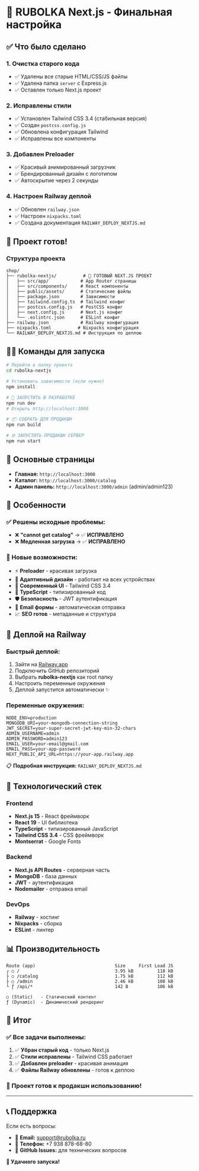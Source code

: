 # 🎉 RUBOLKA Next.js - Финальная настройка

## ✅ Что было сделано

### 1. Очистка старого кода
- ✅ Удалены все старые HTML/CSS/JS файлы
- ✅ Удалена папка `server` с Express.js
- ✅ Оставлен только Next.js проект

### 2. Исправлены стили  
- ✅ Установлен Tailwind CSS 3.4 (стабильная версия)
- ✅ Создан `postcss.config.js`
- ✅ Обновлена конфигурация Tailwind
- ✅ Исправлены все компоненты

### 3. Добавлен Preloader
- ✅ Красивый анимированный загрузчик
- ✅ Брендированный дизайн с логотипом
- ✅ Автоскрытие через 2 секунды

### 4. Настроен Railway деплой
- ✅ Обновлен `railway.json`
- ✅ Настроен `nixpacks.toml`
- ✅ Создана документация `RAILWAY_DEPLOY_NEXTJS.md`

## 🚀 Проект готов!

### Структура проекта
```
shop/
├── rubolka-nextjs/          # 🎯 ГОТОВЫЙ NEXT.JS ПРОЕКТ
│   ├── src/app/            # App Router страницы
│   ├── src/components/     # React компоненты  
│   ├── public/assets/      # Статические файлы
│   ├── package.json        # Зависимости
│   ├── tailwind.config.ts  # Tailwind конфиг
│   ├── postcss.config.js   # PostCSS конфиг
│   ├── next.config.js      # Next.js конфиг
│   └── .eslintrc.json      # ESLint конфиг
├── railway.json            # Railway конфигурация  
├── nixpacks.toml          # Nixpacks конфигурация
└── RAILWAY_DEPLOY_NEXTJS.md # Инструкция по деплою
```

## 🏃‍♂️ Команды для запуска

```bash
# Перейти в папку проекта
cd rubolka-nextjs

# Установить зависимости (если нужно)
npm install

# 🚀 ЗАПУСТИТЬ В РАЗРАБОТКЕ
npm run dev
# Открыть http://localhost:3000

# 📦 СОБРАТЬ ДЛЯ ПРОДАКШН
npm run build

# 🌐 ЗАПУСТИТЬ ПРОДАКШН СЕРВЕР
npm run start
```

## 🎯 Основные страницы

- **Главная:** `http://localhost:3000`
- **Каталог:** `http://localhost:3000/catalog`  
- **Админ панель:** `http://localhost:3000/admin` (admin/admin123)

## 🌟 Особенности

### ✅ Решены исходные проблемы:
- ❌ **"cannot get catalog"** → ✅ **ИСПРАВЛЕНО**
- ❌ **Медленная загрузка** → ✅ **ИСПРАВЛЕНО**

### 🚀 Новые возможности:
- ⚡ **Preloader** - красивая загрузка
- 📱 **Адаптивный дизайн** - работает на всех устройствах
- 🎨 **Современный UI** - Tailwind CSS 3.4
- 🔧 **TypeScript** - типизированный код
- 🛡️ **Безопасность** - JWT аутентификация
- 📧 **Email формы** - автоматическая отправка
- 📈 **SEO готов** - метаданные и структура

## 🚀 Деплой на Railway

### Быстрый деплой:
1. Зайти на [Railway.app](https://railway.app)
2. Подключить GitHub репозиторий
3. Выбрать **rubolka-nextjs** как root папку
4. Настроить переменные окружения
5. Деплой запустится автоматически ✨

### Переменные окружения:
```env
NODE_ENV=production
MONGODB_URI=your-mongodb-connection-string
JWT_SECRET=your-super-secret-jwt-key-min-32-chars
ADMIN_USERNAME=admin
ADMIN_PASSWORD=admin123
EMAIL_USER=your-email@gmail.com
EMAIL_PASS=your-app-password
NEXT_PUBLIC_API_URL=https://your-app.railway.app
```

📋 **Подробная инструкция:** `RAILWAY_DEPLOY_NEXTJS.md`

## 🔧 Технологический стек

### Frontend
- **Next.js 15** - React фреймворк
- **React 19** - UI библиотека
- **TypeScript** - типизированный JavaScript
- **Tailwind CSS 3.4** - CSS фреймворк
- **Montserrat** - Google Fonts

### Backend  
- **Next.js API Routes** - серверная часть
- **MongoDB** - база данных
- **JWT** - аутентификация
- **Nodemailer** - отправка email

### DevOps
- **Railway** - хостинг
- **Nixpacks** - сборка
- **ESLint** - линтер

## 📊 Производительность

```
Route (app)                              Size     First Load JS
┌ ○ /                                    3.95 kB         118 kB
├ ○ /catalog                             1.75 kB         112 kB  
├ ○ /admin                               2.46 kB         108 kB
└ ƒ /api/*                               142 B           106 kB

○ (Static)   - Статический контент
ƒ (Dynamic)  - Динамический рендеринг
```

## 🎯 Итог

### ✅ Все задачи выполнены:
1. ✅ **Убран старый код** - только Next.js
2. ✅ **Стили исправлены** - Tailwind CSS работает
3. ✅ **Добавлен preloader** - красивая анимация
4. ✅ **Файлы Railway обновлены** - готов к деплою

### 🚀 Проект готов к продакшн использованию!

---

## 📞 Поддержка

Если есть вопросы:
- 📧 **Email:** support@rubolka.ru  
- 📱 **Телефон:** +7 938 878-68-80
- 💬 **GitHub Issues:** для технических вопросов

**🎉 Удачного запуска!** 
